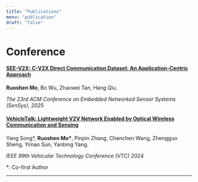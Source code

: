 ```yaml
---
title: "Publications"
menu: "publication"
draft: "false"
---
```


# Conference
#### [SEE-V2X: C-V2X Direct Communication Dataset: An Application-Centric Approach]()
 **Ruoshen Mo**, Bo Wu, Zhaowei Tan, Hang Qiu. 

*The 23rd ACM Conference on Embedded Networked Sensor Systems (SenSys), 2025*  


#### [VehicleTalk: Lightweight V2V Network Enabled by Optical Wireless Communication and Sensing](https://ieeexplore.ieee.org/document/10683127)
Yang Song*, **Ruoshen Mo\***, Pinpin Zhang, Chenchen Wang, Zhengguo Sheng, Yimao Sun, Yanbing Yang. 

*IEEE 99th Vehicular Technology Conference (VTC) 2024*  

*: Co-first Author
***


<!-- # Patents
#### The Design of a Practical V2V Communication System based on OWC using COTS Devices

**Ruoshen Mo**, Yanbing Yang, Yang Song, Yanbo Wang, Jun Tao, Xinyu Lv, Jifei Zhu, Yimao Sun

CN Patent Application, CN116961748A, filed April 2023. 
**Patent Pending**  -->